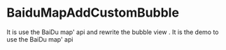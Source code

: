 BaiduMapAddCustomBubble
=======================

It is  use the BaiDu map' api  and rewrite the bubble view . It is the demo to use the BaiDu map' api